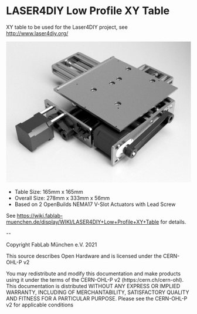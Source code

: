 # LASER4DIY Low Profile XY Table

XY table to be used for the Laser4DIY project, see http://www.laser4diy.org/

![Laser4DIY XY Table](Low%20Profile%20XY%20Table.jpg)

- Table Size: 165mm x 165mm
- Overall Size: 278mm x 333mm x 56mm
- Based on 2 OpenBuilds NEMA17 V-Slot Actuators with Lead Screw

See https://wiki.fablab-muenchen.de/display/WIKI/LASER4DIY+Low+Profile+XY+Table for details.


--

Copyright FabLab München e.V. 2021

This source describes Open Hardware and is licensed under the CERN-OHL-P v2

You may redistribute and modify this documentation and make products using it 
under the terms of the CERN-OHL-P v2 (https:/cern.ch/cern-ohl).
This documentation is distributed WITHOUT ANY EXPRESS OR IMPLIED WARRANTY, 
INCLUDING OF MERCHANTABILITY, SATISFACTORY QUALITY AND FITNESS FOR A  PARTICULAR 
PURPOSE. Please see the CERN-OHL-P v2 for applicable conditions


